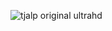 ![tjalp original ultrahd](https://user-images.githubusercontent.com/60233996/112521783-32682500-8d9d-11eb-9cec-678a9b1e954f.png)
